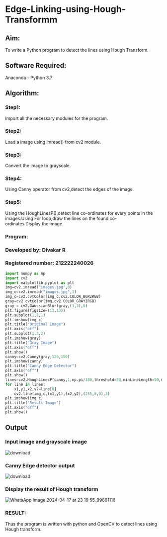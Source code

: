 # Edge-Linking-using-Hough-Transformm
## Aim:
To write a Python program to detect the lines using Hough Transform.

## Software Required:
Anaconda - Python 3.7

## Algorithm:
### Step1:

Import all the necessary modules for the program.
### Step2:

Load a image using imread() from cv2 module.
### Step3:

Convert the image to grayscale.
### Step4:

Using Canny operator from cv2,detect the edges of the image.
### Step5:

Using the HoughLinesP(),detect line co-ordinates for every points in the images.Using For loop,draw the lines on the found co-ordinates.Display the image.

### Program:

### Developed by: Divakar R
### Registered number: 212222240026

```python
import numpy as np
import cv2
import matplotlib.pyplot as plt
img=cv2.imread("images.jpg",0)
img_c=cv2.imread("images.jpg",1)
img_c=cv2.cvtColor(img_c,cv2.COLOR_BGR2RGB)
gray=cv2.cvtColor(img,cv2.COLOR_GRAY2RGB)
gray = cv2.GaussianBlur(gray,(3,3),0)
plt.figure(figsize=(13,13))
plt.subplot(1,2,1)
plt.imshow(img_c)
plt.title("Original Image")
plt.axis("off")
plt.subplot(1,2,2)
plt.imshow(gray)
plt.title("Gray Image")
plt.axis("off")
plt.show()
canny=cv2.Canny(gray,120,150)
plt.imshow(canny)
plt.title("Canny Edge Detector")
plt.axis("off")
plt.show()
lines=cv2.HoughLinesP(canny,1,np.pi/180,threshold=80,minLineLength=50,maxLineGap=250)
for line in lines:
    x1,y1,x2,y2=line[0]
    cv2.line(img_c,(x1,y1),(x2,y2),(255,0,0),3)
plt.imshow(img_c)
plt.title("Result Image")
plt.axis("off")
plt.show()
```
## Output

### Input image and grayscale image
![download](https://github.com/divakar618/Edge-Linking-using-Hough-Transformm/assets/121932143/bbb15928-543d-473f-af52-bcbf8c476741)

### Canny Edge detector output
![download](https://github.com/divakar618/Edge-Linking-using-Hough-Transformm/assets/121932143/af6edbd7-af6d-430d-bc39-92563668f555)



### Display the result of Hough transform
![WhatsApp Image 2024-04-17 at 23 19 55_99861116](https://github.com/divakar618/Edge-Linking-using-Hough-Transformm/assets/121932143/05487af7-8235-4db4-93a5-98cebda8cf02)


### RESULT:
Thus the program is written with python and OpenCV to detect lines using Hough transform.

